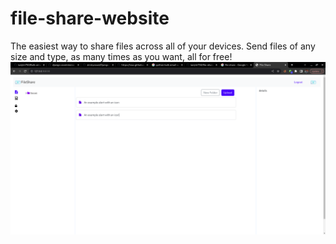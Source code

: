 # file-share-website
The easiest way to share files across all of your devices. Send files of any size and type, as many times as you want, all for free!
<img src="https://raw.githubusercontent.com/tanjim-abubokor/tanjim-abubokor.github.io/main/img/experience/file-share.png">
